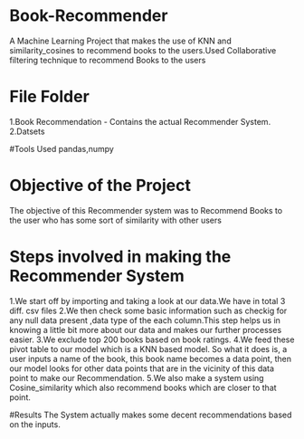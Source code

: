 # Book-Recommender
A Machine Learning Project that makes the use of KNN and similarity_cosines to recommend books to the users.Used Collaborative filtering technique to recommend Books to the users

# File Folder
1.Book Recommendation - Contains the actual Recommender System.
2.Datsets

#Tools Used
pandas,numpy
 
# Objective of the Project
The objective of this Recommender system was to Recommend Books to the user who has some sort of similarity with other users 


# Steps involved in making the Recommender System

1.We start off by importing and taking a look at our data.We have in total 3 diff. csv files
2.We then check some basic information such as checkig for any null data present ,data type of the each column.This step helps us in knowing a little bit more about our data and makes our further processes easier.
3.We exclude top 200 books based on book ratings.
4.We feed these pivot table to our model which is a KNN based model. So what it does is, a user inputs a name of the book, this book name becomes a data point, then our model looks for other data points that are in the vicinity of this data point to make our Recommendation.
5.We also make a system using Cosine_similarity which also recommend books which are closer to that point.

#Results
The System actually makes some decent recommendations based on the inputs.
